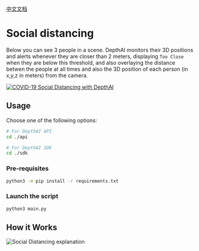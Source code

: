 [中文文档](README.zh-CN.md)

# Social distancing

Below you can see 3 people in a scene.  DepthAI monitors their 3D positions and alerts whenever they are closer than 2 meters, displaying `Too Close` when they are below this threshold, and also overlaying the distance betwen the people at all times and also the 3D position of each person (in x,y,z in meters) from the camera.

[![COVID-19 Social Distancing with DepthAI](https://user-images.githubusercontent.com/5244214/90741333-73f89500-e2cf-11ea-919b-b1f47dc55c4a.gif)](https://www.youtube.com/watch?v=-Ut9TemGZ8I "DepthAI Social Distancing Proof of Concept")

## Usage

Choose one of the following options:
```bash
# For DepthAI API
cd ./api

# For DepthAI SDK
cd ./sdk
```

### Pre-requisites

```bash
python3 -m pip install -r requirements.txt
```

### Launch the script

```bash
python3 main.py
```

## How it Works

![Social Distancing explanation](https://user-images.githubusercontent.com/32992551/101372410-19c51500-3869-11eb-8af4-f9b4e81a6f78.png)
